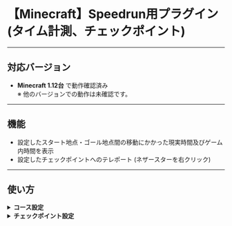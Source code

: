 # 【Minecraft】Speedrun用プラグイン(タイム計測、チェックポイント)

---

## **対応バージョン**

- **Minecraft 1.12台** で動作確認済み  
  ※ 他のバージョンでの動作は未確認です。

---

## **機能**

- 設定したスタート地点・ゴール地点間の移動にかかった現実時間及びゲーム内時間を表示
- 設定したチェックポイントへのテレポート (ネザースターを右クリック)

---

## **使い方**

<details>
<summary><strong>コース設定</strong></summary>

### `/course add start/end [name]`
スタート地点またはゴール地点を設定します。(地点はブロック単位です。)
設定したいスタート地点またはゴール地点の上に立ち、`[name]`にはコースの名前を指定してください。  
スタート地点とゴール地点には同じ名前を設定する必要があります。

同じ名前のスタート地点やゴール地点が複数存在する場合は、
最後に踏んだスタート地点から最初に踏んだゴール地点までの時間が計測・表示されます。

---

### `/course remove start/end [name]　または  /course remove [name]`
指定した名前のコースのスタート地点またはゴール地点を削除します。
後者のコマンドでは、スタート地点及びゴール地点の両方を削除します。

---

### `/course list`
登録されているコースの一覧を表示します。

</details>

<details>
<summary><strong>チェックポイント設定</strong></summary>

### `/cp [name] または /cp`
現在位置に指定した名前のチェックポイントを登録します。
名前を指定しなかった場合tmpという名前でチェックポイントを登録します。
ネザースターを右クリックすると、その位置にテレポートします。

---

### `/cp remove [name]`
指定した名前のチェックポイントを削除します。

---

### `/cp tp [name]`
指定した名前のチェックポイントへTPします。

---

### `/cp list`
現在のワールドに存在するチェックポイントの一覧を表示します。

---

### `/cp allowCrossWorldTp true/false`
ワールドを跨ぐCPでの移動を許可または禁止します。
ワールドを跨ぐCP移動

</details>